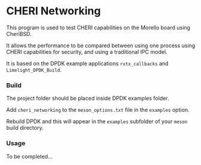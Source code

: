 # CHERI Networking

This program is used to test CHERI capabilities on the Morello board using CheriBSD.

It allows the performance to be compared between using one process using CHERI capabilities for security, and using a traditional IPC model.

It is based on the DPDK example applications `rxtx_callbacks` and `Limelight_DPDK_Build`.


### Build

The project folder should be placed inside DPDK examples folder.

Add `cheri_networking` to the `meson_options.txt` file in the `examples` option.

Rebuild DPDK and this will appear in the `examples` subfolder of your `meson` build directory.


### Usage

To be completed...
